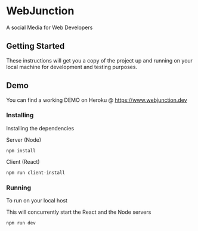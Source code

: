 # WebJunction

A social Media for Web Developers

## Getting Started

These instructions will get you a copy of the project up and running on your local machine for development and testing purposes.

## Demo

You can find a working DEMO on Heroku @ https://www.webjunction.dev

### Installing

Installing the dependencies

Server (Node)

```
npm install
```

Client (React)

```
npm run client-install
```

### Running

To run on your local host

This will concurrently start the React and the Node servers

```
npm run dev
```
